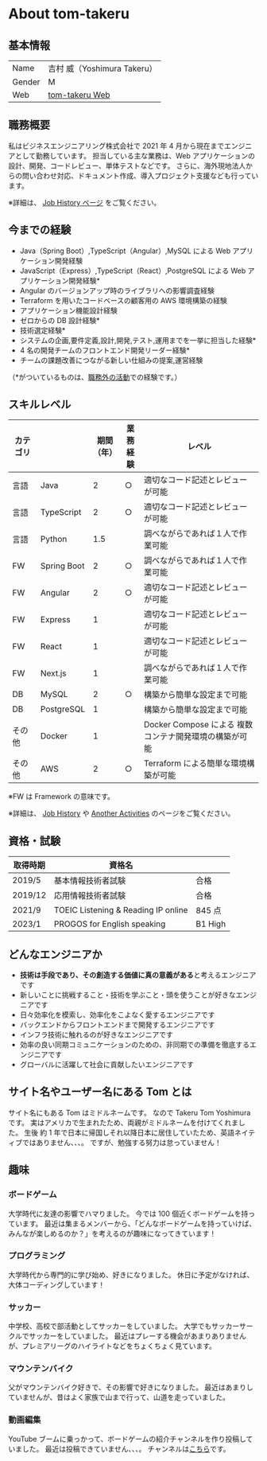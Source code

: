 # About tom-takeru

## 基本情報

|        |                                                               |
| ------ | ------------------------------------------------------------- |
| Name   | 吉村 威（Yoshimura Takeru）                                   |
| Gender | M                                                             |
| Web    | [tom-takeru Web](https://job-history-introduction.vercel.app) |

## 職務概要

私はビジネスエンジニアリング株式会社で 2021 年 4 月から現在までエンジニアとして勤務しています。
担当している主な業務は、Web アプリケーションの設計、開発、コードレビュー、単体テストなどです。
さらに、海外現地法人からの問い合わせ対応、ドキュメント作成、導入プロジェクト支援なども行っています。

※詳細は、 [Job History ページ](https://job-history-introduction.vercel.app/jobHistory) をご覧ください。

## 今までの経験

- Java（Spring Boot）,TypeScript（Angular）,MySQL による Web アプリケーション開発経験
- JavaScript（Express）,TypeScript（React）,PostgreSQL による Web アプリケーション開発経験\*
- Angular のバージョンアップ時のライブラリへの影響調査経験
- Terraform を用いたコードベースの顧客用の AWS 環境構築の経験
- アプリケーション機能設計経験
- ゼロからの DB 設計経験\*
- 技術選定経験\*
- システムの企画,要件定義,設計,開発,テスト,運用までを一挙に担当した経験\*
- 4 名の開発チームのフロントエンド開発リーダー経験\*
- チームの課題改善につながる新しい仕組みの提案,運営経験

（\*がついているものは、[職務外の活動](https://job-history-introduction.vercel.app/anotherActivities)での経験です。）

## スキルレベル

| カテゴリ |             | 期間<br>（年） | 業務<br>経験 | レベル                                                 |
| -------- | ----------- | -------------- | ------------ | ------------------------------------------------------ |
| 言語     | Java        | 2              | ○            | 適切なコード記述とレビューが可能                       |
| 言語     | TypeScript  | 2              | ○            | 適切なコード記述とレビューが可能                       |
| 言語     | Python      | 1.5            |              | 調べながらであれば１人で作業可能                       |
| FW       | Spring Boot | 2              | ○            | 調べながらであれば１人で作業可能                       |
| FW       | Angular     | 2              | ○            | 適切なコード記述とレビューが可能                       |
| FW       | Express     | 1              |              | 適切なコード記述とレビューが可能                       |
| FW       | React       | 1              |              | 適切なコード記述とレビューが可能                       |
| FW       | Next.js     | 1              |              | 調べながらであれば１人で作業可能                       |
| DB       | MySQL       | 2              | ○            | 構築から簡単な設定まで可能                             |
| DB       | PostgreSQL  | 1              |              | 構築から簡単な設定まで可能                             |
| その他   | Docker      | 1              |              | Docker Compose による 複数コンテナ開発環境の構築が可能 |
| その他   | AWS         | 2              | ○            | Terraform による簡単な環境構築が可能                   |

※FW は Framework の意味です。

※詳細は、 [Job History](https://job-history-introduction.vercel.app/jobHistory) や [Another Activities](https://job-history-introduction.vercel.app/anotherActivities) のページをご覧ください。

## 資格・試験

| 取得時期 | 資格名                              |         |
| -------- | ----------------------------------- | ------- |
| 2019/5   | 基本情報技術者試験                  | 合格    |
| 2019/12  | 応用情報技術者試験                  | 合格    |
| 2021/9   | TOEIC Listening & Reading IP online | 845 点  |
| 2023/1   | PROGOS for English speaking         | B1 High |

## どんなエンジニアか

- **技術は手段であり、その創造する価値に真の意義がある**と考えるエンジニアです
- 新しいことに挑戦すること・技術を学ぶこと・頭を使うことが好きなエンジニアです
- 日々効率化を模索し、効率化をこよなく愛するエンジニアです
- バックエンドからフロントエンドまで開発するエンジニアです
- インフラ技術に触れるのが好きなエンジニアです
- 効率の良い同期コミュニケーションのための、非同期での準備を徹底するエンジニアです
- グローバルに活躍して社会に貢献したいエンジニアです

## サイト名やユーザー名にある Tom とは

サイト名にもある Tom はミドルネームです。
なので Takeru Tom Yoshimura です。
実はアメリカで生まれたため、両親がミドルネームを付けてくれました。
生後 約 1 年で日本に帰国しそれ以降日本に居住していたため、英語ネイティブではありません、、、。
ですが、勉強する努力は怠っていません！

## 趣味

### ボードゲーム

大学時代に友達の影響でハマりました。
今では 100 個近くボードゲームを持っています。
最近は集まるメンバーから、「どんなボードゲームを持っていけば、みんなが楽しめるのか？」を考えるのが趣味になってきています！

### プログラミング

大学時代から専門的に学び始め、好きになりました。
休日に予定がなければ、大体コーディングしています！

### サッカー

中学校、高校で部活動としてサッカーをしていました。
大学でもサッカーサークルでサッカーをしていました。
最近はプレーする機会があまりありませんが、プレミアリーグのハイライトなどをちょくちょく見ています。

### マウンテンバイク

父がマウンテンバイク好きで、その影響で好きになりました。
最近はあまりしていませんが、昔はよく家族で山まで行って、山道を走っていました。

### 動画編集

YouTube ブームに乗っかって、ボードゲームの紹介チャンネルを作り投稿していました。
最近は投稿できていません、、、。
チャンネルは[こちら](https://www.youtube.com/@jacob-borad-game)です。
